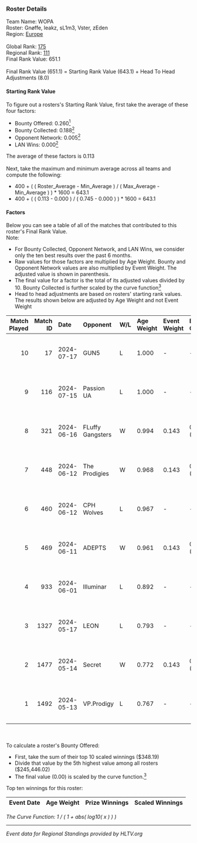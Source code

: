 ### Roster Details<br />
Team Name: WOPA<br />
Roster: Gnøffe, leakz, sL1m3, Vster, zEden<br />
Region: [Europe]( ../standings_europe.md)<br />
<br />
Global Rank: [175](../standings_global.md)<br />
Regional Rank: [111]( ../standings_europe.md)<br />
Final Rank Value:  651.1<br />
<br />
Final Rank Value (651.1) = Starting Rank Value (643.1) + Head To Head Adjustments (8.0)<br />

#### Starting Rank Value<br />
To figure out a rosters's Starting Rank Value, first take the average of these four factors:<br />
- Bounty Offered: 0.260[<sup>1</sup>](#table2)
- Bounty Collected: 0.188[<sup>2</sup>](#table1)
- Opponent Network: 0.005[<sup>2</sup>](#table1)
- LAN Wins: 0.000[<sup>2</sup>](#table1)

The average of these factors is 0.113<br />
<br />
Next, take the maximum and minimum average across all teams and compute the following:<br />
- 400 + ( ( Roster_Average - Min_Average ) / ( Max_Average - Min_Average ) ) * 1600 = 643.1
- 400 + ( ( 0.113 - 0.000 ) / ( 0.745 - 0.000 ) ) * 1600 = 643.1


#### Factors<br />
Below you can see a table of all of the matches that contributed to this roster's Final Rank Value.<br />
Note:<br />

- For Bounty Collected, Opponent Network, and LAN Wins, we consider only the ten best results over the past 6 months.
- Raw values for those factors are multiplied by Age Weight. Bounty and Opponent Network values are also multiplied by Event Weight. The adjusted value is shown in parenthesis.
- The final value for a factor is the total of its adjusted values divided by 10. Bounty Collected is further scaled by the curve function[<sup>3</sup>](#curveFunction)
- Head to head adjustments are based on rosters' starting rank values. The results shown below are adjusted by Age Weight and not Event Weight
<span id="table1"></span><br />


| Match Played | Match ID | Date       | Opponent         | W/L | Age Weight | Event Weight | Bounty Collected | Opponent Network | LAN Wins  | H2H Adj. | Roster                              |
| -: | -: | :- | :- | :- | :- | :- | :- | :- | :- | -: | :- |
|           10 |       17 | 2024-07-17 | GUN5             | L   | 1.000      | -            | -                | -                | -         |    -4.20 | Gnøffe, leakz, sL1m3, Vster, zEden  |
|            9 |      116 | 2024-07-15 | Passion UA       | L   | 1.000      | -            | -                | -                | -         |    -3.52 | Gnøffe, leakz, sL1m3, Vster, zEden  |
|            8 |      321 | 2024-06-16 | FLuffy Gangsters | W   | 0.994      | 0.143        | 0.000 (0.000)    | 0.160 (0.023)    | 0 (0.000) |    14.58 | brzer, Gnøffe, leakz, LUMSEN, Vster |
|            7 |      448 | 2024-06-12 | The Prodigies    | W   | 0.968      | 0.143        | 0.000 (0.000)    | 0.113 (0.016)    | 0 (0.000) |    13.93 | brzer, Gnøffe, leakz, LUMSEN, Vster |
|            6 |      460 | 2024-06-12 | CPH Wolves       | L   | 0.967      | -            | -                | -                | -         |   -10.47 | brzer, Gnøffe, leakz, LUMSEN, Vster |
|            5 |      469 | 2024-06-11 | ADEPTS           | W   | 0.961      | 0.143        | 0.003 (0.000)    | 0.033 (0.005)    | 0 (0.000) |    17.83 | brzer, Gnøffe, leakz, LUMSEN, Vster |
|            4 |      933 | 2024-06-01 | Illuminar        | L   | 0.892      | -            | -                | -                | -         |   -15.98 | brzer, Gnøffe, leakz, LUMSEN, Vster |
|            3 |     1327 | 2024-05-17 | LEON             | L   | 0.793      | -            | -                | -                | -         |    -9.64 | brzer, Gnøffe, leakz, LUMSEN, Vster |
|            2 |     1477 | 2024-05-14 | Secret           | W   | 0.772      | 0.143        | 0.000 (0.000)    | 0.085 (0.009)    | 0 (0.000) |     9.77 | brzer, Gnøffe, leakz, LUMSEN, Vster |
|            1 |     1492 | 2024-05-13 | VP.Prodigy       | L   | 0.767      | -            | -                | -                | -         |    -4.30 | brzer, Gnøffe, leakz, LUMSEN, Vster |

<br />
<span id="table2"></span><br />
To calculate a roster's Bounty Offered:<br />

- First, take the sum of their top 10 scaled winnings ($348.19)
- Divide that value by the 5th highest value among all rosters ($245,446.02)
- The final value (0.00) is scaled by the curve function.[<sup>3</sup>](#curveFunction)

Top ten winnings for this roster:<br />

| Event Date | Age Weight | Prize Winnings | Scaled Winnings |
| :- | -: | :- | :- |


<span id="curveFunction"></span>_The Curve Function: 1 / ( 1 + abs( log10( x ) ) )_<br />

---
_Event data for Regional Standings provided by HLTV.org_<br />
